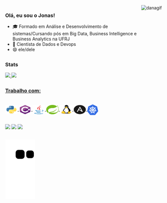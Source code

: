 <img align="right" height="180" alt="danagif" src="https://cdn.discordapp.com/attachments/706583749244223538/877966943007678464/original.gif">

### Olá, eu sou o Jonas!

- 🎓 Formado em Análise e Desenvolvimento de sistemas/Cursando pós em Big Data, Business Intelligence e Business Analytics na UFRJ 
- 💼 Cientista de Dados e Devops
- 😄 ele/dele

##

### Stats
 <div>
  <a href="https://github.com/Visheuleer">
  <img height="180em" src="https://github-readme-stats.vercel.app/api?username=visheuleer&show_icons=true&theme=tokyonight&include_all_commits=true&count_private=true"/>
  <img height="180em" src="https://github-readme-stats.vercel.app/api/top-langs/?username=visheuleer&layout=compact&langs_count=7&theme=tokyonight"/>
</div>
 
 ##
 
 ### Trabalho com:
  <div style="display: inline_block"><br>
   <img align="center" alt="Python" height="30" width="40" src="https://github.com/devicons/devicon/blob/master/icons/python/python-original.svg">
   <img align="center" alt="C#" height="30" width="40" src="https://github.com/devicons/devicon/blob/master/icons/csharp/csharp-original.svg">
   <img align="center" alt="Java" height="30" width="40" src="https://github.com/devicons/devicon/blob/master/icons/java/java-original.svg">
   <img align="center" alt="SpringBoot" height="30" width="40" src="https://github.com/devicons/devicon/blob/master/icons/spring/spring-original.svg">
   <img align="center" alt="Linux" height="30" width="40" src="https://github.com/devicons/devicon/blob/master/icons/linux/linux-original.svg">
   <img align="center" alt="Ansible" height="30" width="40" src="https://github.com/devicons/devicon/blob/master/icons/ansible/ansible-original.svg">
   <img align="center" alt="Kubernetes" height="35" width="35" src="https://github.com/devicons/devicon/blob/master/icons/kubernetes/kubernetes-plain.svg">

</div>
  
  ##
  
  <div>
  <a href="https://instagram.com/visheuleer" target="_blank"><img src="https://img.shields.io/badge/-Instagram-%23E4405F?style=for-the-badge&logo=instagram&logoColor=white" target="_blank"></a>
  <a href = "mailto:jonaseuler98@gmail.com"><img src="https://img.shields.io/badge/-Gmail-%23333?style=for-the-badge&logo=gmail&logoColor=white" target="_blank"></a>
  <a href="https://www.linkedin.com/in/jonas-euler-2542b41aa/" target="_blank"><img src="https://img.shields.io/badge/-LinkedIn-%230077B5?style=for-the-badge&logo=linkedin&logoColor=white" target="_blank"></a> 
  </div>
 
 ##
  
  ![Snake animation](https://github.com/Visheuleer/Visheuleer/blob/output/github-contribution-grid-snake.svg)
  
  
